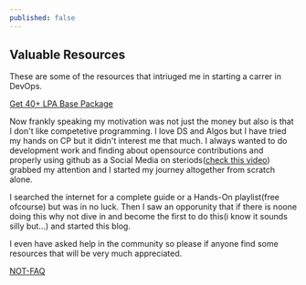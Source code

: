 ```yaml
---
published: false
---
```

## Valuable Resources

These are some of the resources that intriuged me in starting a carrer in DevOps.


[Get 40+ LPA Base Package](https://www.youtube.com/watch?v=r40DtAzZvcY)

Now frankly speaking my motivation was not just the money but also is that I don't like competetive programming. I love DS and Algos but I have tried my hands on CP but it didn't interest me that much.
I always wanted to do development work and finding about opensource contributions and properly using github as a Social Media on steriods([check this video](https://www.youtube.com/watch?v=yzeVMecydCE&t=1933s)) grabbed my attention and I started my journey altogether from scratch alone.


I searched the internet for a complete guide or a Hands-On playlist(free ofcourse) but was in no luck. Then I saw an opporunity that if there is noone doing this why not dive in and become the first to do this(i know it sounds silly but...) and started this blog.  

I even have asked help in the community so please if anyone find some resources that will be very much appreciated.

[NOT-FAQ](https://stackoverflow.com/questions/70140642/can-anyone-guide-on-how-to-actually-start-learning-devops-from-complete-beginner)
